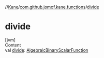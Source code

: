 //[Kane](../index.md)/[com.github.jomof.kane.functions](index.md)/[divide](divide.md)



# divide  
[jvm]  
Content  
val [divide](divide.md): [AlgebraicBinaryScalarFunction](-algebraic-binary-scalar-function/index.md)  



